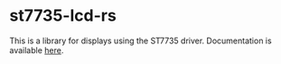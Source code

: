# st7735-lcd-rs

This is a library for displays using the ST7735 driver. Documentation is available [here](https://docs.rs/st7735-lcd).
